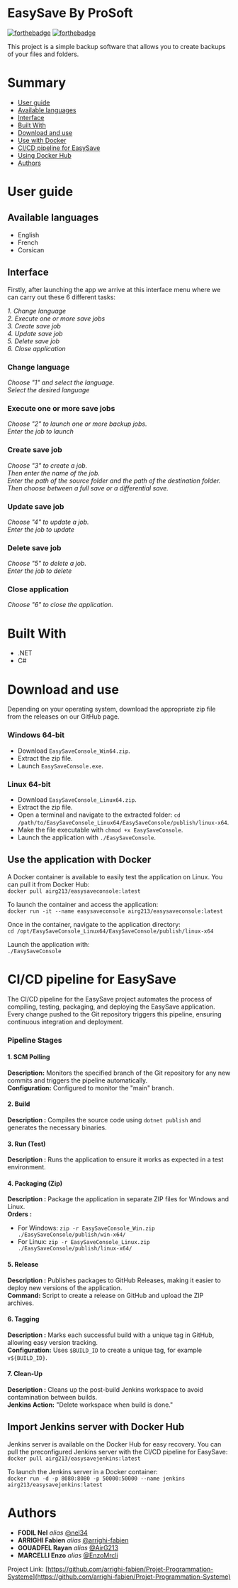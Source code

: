 # EasySave By ProSoft

[![forthebadge](http://forthebadge.com/images/badges/built-with-love.svg)](http://forthebadge.com)  [![forthebadge](http://forthebadge.com/images/badges/powered-by-electricity.svg)](http://forthebadge.com)

This project is a simple backup software that allows you to create backups of your files and folders.

# Summary

 - [User guide](#User-Guide)
 - [Available languages](#Available-languages)
 - [Interface](#Interface)
 - [Built With](#Built-With)
 - [Download and use](#Download-and-use)
 - [Use with Docker](#Use-with-Docker)
 - [CI/CD pipeline for EasySave](#CI/CD-pipeline-for-EasySave)
 - [Using Docker Hub](#Using-Docker-Hub)
 - [Authors](#Authors)


# User guide

## Available languages

- English
- French
- Corsican

## Interface 

Firstly, after launching the app we arrive at this interface menu where we can carry out these 6 different tasks:

_1. Change language_ <br>
_2. Execute one or more save jobs_ <br>
_3. Create save job_ <br>
_4. Update save job_ <br>
_5. Delete save job_ <br>
_6. Close application_ <br>

### Change language 
_Choose "1" and select the language._ <br>
_Select the desired language_ <br>

### Execute one or more save jobs
_Choose "2" to launch one or more backup jobs._ <br>
_Enter the job to launch_ <br>

### Create save job
_Choose "3" to create a job._ <br>
_Then enter the name of the job._ <br>
_Enter the path of the source folder and the path of the destination folder._ <br>
_Then choose between a full save or a differential save._ <br>

### Update save job
_Choose "4" to update a job._ <br>
_Enter the job to update_ <br>

### Delete save job
_Choose "5" to delete a job._ <br>
_Enter the job to delete_ <br> 

### Close application
_Choose "6" to close the application._

# Built With

- .NET
- C#

# Download and use

Depending on your operating system, download the appropriate zip file from the releases on our GitHub page.

### Windows 64-bit

- Download `EasySaveConsole_Win64.zip`. <br>
- Extract the zip file. <br>
- Launch `EasySaveConsole.exe`. <br>

### Linux 64-bit

- Download `EasySaveConsole_Linux64.zip`. <br>
- Extract the zip file. <br>
- Open a terminal and navigate to the extracted folder: `cd /path/to/EasySaveConsole_Linux64/EasySaveConsole/publish/linux-x64`. <br>
- Make the file executable with `chmod +x EasySaveConsole`. <br>
- Launch the application with `./EasySaveConsole`. <br>

## Use the application with Docker

A Docker container is available to easily test the application on Linux. You can pull it from Docker Hub: <br>
`docker pull airg213/easysaveconsole:latest` <br>

To launch the container and access the application: <br>
`docker run -it --name easysaveconsole airg213/easysaveconsole:latest` <br>

Once in the container, navigate to the application directory: <br>
`cd /opt/EasySaveConsole_Linux64/EasySaveConsole/publish/linux-x64` <br>

Launch the application with: <br>
`./EasySaveConsole` <br>


# CI/CD pipeline for EasySave

The CI/CD pipeline for the EasySave project automates the process of compiling, testing, packaging, and deploying the EasySave application. Every change pushed to the Git repository triggers this pipeline, ensuring continuous integration and deployment.

### Pipeline Stages

#### 1. SCM Polling
**Description:** Monitors the specified branch of the Git repository for any new commits and triggers the pipeline automatically. <br>
**Configuration:** Configured to monitor the "main" branch. <br>

#### 2. Build
**Description :** Compiles the source code using `dotnet publish` and generates the necessary binaries.  

#### 3. Run (Test)
**Description :** Runs the application to ensure it works as expected in a test environment.  

#### 4. Packaging (Zip)
**Description :** Package the application in separate ZIP files for Windows and Linux. <br>
**Orders :** <br>
- For Windows: `zip -r EasySaveConsole_Win.zip ./EasySaveConsole/publish/win-x64/` <br>
- For Linux: `zip -r EasySaveConsole_Linux.zip ./EasySaveConsole/publish/linux-x64/` <br>

#### 5. Release
**Description :** Publishes packages to GitHub Releases, making it easier to deploy new versions of the application. <br>
**Command:** Script to create a release on GitHub and upload the ZIP archives. <br>

#### 6. Tagging
**Description :** Marks each successful build with a unique tag in GitHub, allowing easy version tracking. <br>
**Configuration:** Uses `$BUILD_ID` to create a unique tag, for example `v${BUILD_ID}`. <br>

#### 7. Clean-Up
**Description :** Cleans up the post-build Jenkins workspace to avoid contamination between builds. <br>
**Jenkins Action:** "Delete workspace when build is done." <br>

## Import Jenkins server with Docker Hub

Jenkins server is available on the Docker Hub for easy recovery. You can pull the preconfigured Jenkins server with the CI/CD pipeline for EasySave: <br>
`docker pull airg213/easysavejenkins:latest` <br>

To launch the Jenkins server in a Docker container: <br>
`docker run -d -p 8080:8080 -p 50000:50000 --name jenkins airg213/easysavejenkins:latest` <br>

# Authors 

* **FODIL Nel** _alias_ [@nel34](https://github.com/nel34)
* **ARRIGHI Fabien** _alias_ [@arrighi-fabien](https://github.com/arrighi-fabien)
* **GOUADFEL Rayan** _alias_ [@AirG213](https://github.com/AirG213)
* **MARCELLI Enzo** _alias_ [@EnzoMrcli](https://github.com/EnzoMrcli)

Project Link: [https://github.com/arrighi-fabien/Projet-Programmation-Systeme](https://github.com/arrighi-fabien/Projet-Programmation-Systeme)
